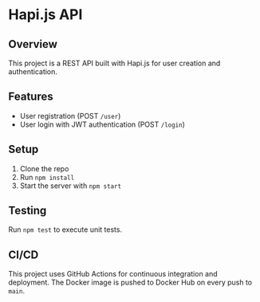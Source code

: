 # Hapi.js API

## Overview
This project is a REST API built with Hapi.js for user creation and authentication.

## Features
- User registration (POST `/user`)
- User login with JWT authentication (POST `/login`)

## Setup
1. Clone the repo
2. Run `npm install`
3. Start the server with `npm start`

## Testing
Run `npm test` to execute unit tests.

## CI/CD
This project uses GitHub Actions for continuous integration and deployment. The Docker image is pushed to Docker Hub on every push to `main`.
